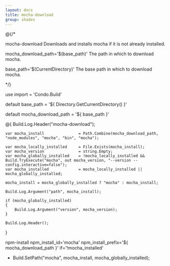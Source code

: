 ```yaml
---
layout: docs
title: mocha-download
group: shades
---
```


@{/*

mocha-download
    Downloads and installs mocha if it is not already installed.

mocha_download_path='$(base_path)'
    The path in which to download mocha.

base_path='$(CurrentDirectory)'
    The base path in which to download mocha.

*/}

use import = 'Condo.Build'

default base_path               = '${ Directory.GetCurrentDirectory() }'

default mocha_download_path     = '${ base_path }'

@{
    Build.Log.Header("mocha-download");

    var mocha_install               = Path.Combine(mocha_download_path, "node_modules", "mocha", "bin", "mocha");

    var mocha_locally_installed     = File.Exists(mocha_install);
    var mocha_version               = string.Empty;
    var mocha_globally_installed    = !mocha_locally_installed && Build.TryExecute("mocha", out mocha_version, "--version --config.interactive=false");
    var mocha_installed             = mocha_locally_installed || mocha_globally_installed;

    mocha_install = mocha_globally_installed ? "mocha" : mocha_install;

    Build.Log.Argument("path", mocha_install);

    if (mocha_globally_installed)
    {
        Build.Log.Argument("version", mocha_version);
    }

    Build.Log.Header();
}

npm-install npm_install_id='mocha' npm_install_prefix='${ mocha_download_path }' if='!mocha_installed'

- Build.SetPath("mocha", mocha_install, mocha_globally_installed);